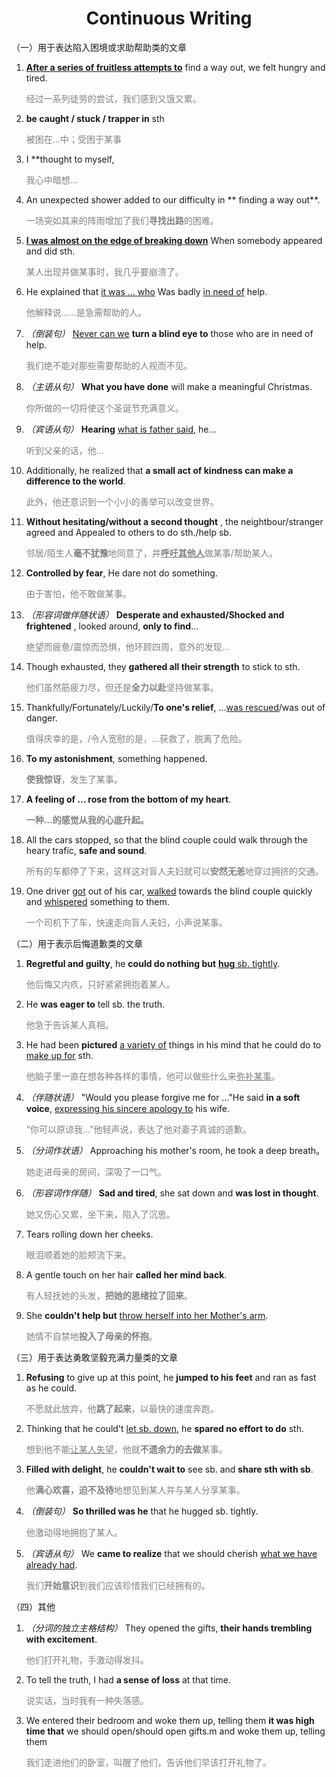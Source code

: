 # <div style="text-align:center">Continuous Writing</div>

（一）用于表达陷入困境或求助帮助类的文章

1. **<u>After a series of fruitless attempts to</u>** find a way out, we felt hungry and tired.<p style="color: grey;">经过一系列徒劳的尝试，我们感到又饿又累。</p>
2. **be caught / stuck / trapper in** sth<p style="color: grey;">被困在…中；受困于某事</p>
3. I **thought to myself, <p style="color: grey;">我心中暗想…</p>
4. An unexpected shower added to our difficulty in ** finding a way out**.<p style="color: grey;">一场突如其来的阵雨增加了我们<strong style="color: grey;">寻找出路</strong>的困难。</p>
5. **<u>I was almost on the edge of breaking down</u>** When somebody appeared and did sth.<p style="color: grey;">某人出现并做某事时，我几乎要崩溃了。</p>
6. He explained that <u>it was ... who</u> Was badly <u>in need of</u> help.<p style="color: grey;">他解释说……是急需帮助的人。</p>
7. *（倒装句）* <u>Never can we</u> **turn a blind eye to** those who are in need of help.<p style="color: grey;">我们绝不能对那些需要帮助的人视而不见。</p>
8. *（主语从句）* **What you have done** will make a meaningful Christmas.<p style="color: grey;">你所做的一切将使这个圣诞节充满意义。</p>
9. *（宾语从句）* **Hearing** <u>what is father said</u>, he…<p style="color: grey;">听到父亲的话，他…</p>
10. Additionally, he realized that **a small act of kindness can make a difference to the world**.
    <p style="color: grey;">此外，他还意识到一个小小的善举可以改变世界。</p>
11. **Without hesitating/without a second thought** , the neightbour/stranger agreed and Appealed to others to do sth./help sb.<p style="color: grey;">邻居/陌生人<strong style="color: grey;">毫不犹豫</strong>地同意了，并<strong style="color: grey;"><u>呼吁其他人</u></strong>做某事/帮助某人。</p>
12. **Controlled by fear**, He dare not do something.<p style="color: grey;">由于害怕，他不敢做某事。</p>
13. *（形容词做伴随状语）* **Desperate and exhausted/Shocked and frightened** , looked around, **only to find**…<p style="color: grey;">绝望而疲惫/震惊而恐惧，他环顾四周，意外的发现…</p>
14. Though exhausted, they **gathered all their strength** to stick to sth.<p style="color: grey;">他们虽然筋疲力尽，但还是<strong style="color: grey;">全力以赴</strong>坚持做某事。</p>
15. Thankfully/Fortunately/Luckily/**To one's relief**, …<u>was rescued</u>/was out of danger.<p style="color: grey;">值得庆幸的是，/令人宽慰的是，…获救了，脱离了危险。</p>
16. **To my astonishment**, something happened.<p style="color: grey;"><strong style="color: grey;">使我惊讶</strong>，发生了某事。</p>
17. **A feeling of … rose from the bottom of my heart**.<p style="color: grey;"><strong style="color: grey;">一种…的感觉从我的心底升起。</strong></p>
18. All the cars stopped, so that the blind couple could walk through the heary trafic, **safe and sound**.<p style="color: grey;">所有的车都停了下来，这样这对盲人夫妇就可以<strong style="color: grey;">安然无恙</strong>地穿过拥挤的交通。</p>
19. One driver <u>got</u> out of his car, <u>walked</u> towards the blind couple quickly and <u>whispered</u> something to them.<p style="color: grey;">一个司机下了车，快速走向盲人夫妇，小声说某事。</p>

（二）用于表示后悔道歉类的文章

1. **Regretful and guilty**, he **could do nothing but** <strong><u>hug</u></strong><u> sb. tightly</u>.<p style="color: grey;">他后悔又内疚，只好紧紧拥抱着某人。</p>
2. He **was eager to** tell sb. the truth.<p style="color: grey;">他急于告诉某人真相。</p>
3. He had been **pictured** <u>a variety of</u> things in his mind that he could do to <u>make up for</u> sth.<p style="color: grey;">他脑子里一直在想各种各样的事情，他可以做些什么来<u style="color: grey;">弥补某事</u>。</p>
4. *（伴随状语）* "Would you please forgive me for …"He said **in a soft voice**, <u>expressing his sincere apology to</u> his wife.<p style="color: grey;">“你可以原谅我…”他轻声说，表达了他对妻子真诚的道歉。</p>
5. *（分词作状语）* Approaching his mother's room, he took a deep breath。<p style="color: grey;">她走进母亲的房间，深吸了一口气。</p>
6. *（形容词作伴随）* **Sad and tired**, she sat down and **was lost in thought**.<p style="color: grey;">她又伤心又累，坐下来，陷入了沉思。</p>
7. Tears rolling down her cheeks.<p style="color: grey;">眼泪顺着她的脸颊流下来。</p>
8. A gentle touch on her hair **called her mind back**.<p style="color: grey;">有人轻抚她的头发，<strong style="color: grey;">把她的思绪拉了回来</strong>。</p>
9. She **couldn't help but** <u>throw herself into her Mother's arm</u>.<p style="color: grey;">她情不自禁地<strong style="color: grey;">投入了母亲的怀抱</strong>。</p>

（三）用于表达勇敢坚毅充满力量类的文章

1. **Refusing** to give up at this point, he **jumped to his feet** and ran as fast as he could.<p style="color: grey;">不愿就此放弃，他<strong style="color: grey;">跳了起来</strong>，以最快的速度奔跑。</p>
2. Thinking that he could't <u>let sb. down</u>, he **spared no effort to do** sth.<p style="color: grey;">想到他不能<u style="color: grey;">让某人失望</u>，他就<strong style="color: grey;">不遗余力的去做</strong>某事。</p>
3. **Filled with delight**, he **couldn't wait to** see sb. and **share sth with sb**.<p style="color: grey;">他<strong style="color: grey;">满心欢喜，迫不及待</strong>地想见到某人并与某人分享某事。</p>
4. *（倒装句）* **So thrilled was he** that he hugged sb. tightly.<p style="color: grey;">他激动得地拥抱了某人。</p>
5. *（宾语从句）* We **came to realize** that we should cherish <u>what we have already had</u>.<p style="color: grey;">我们<strong style="color: grey;">开始意识</strong>到我们应该珍惜我们已经拥有的。</p>

（四）其他

1. *（分词的独立主格结构）* They opened the gifts, **their hands trembling with excitement**.<p style="color: grey;">他们打开礼物，手激动得发抖。</p>
2. To tell the truth, I had **a sense of loss** at that time.<p style="color: grey;">说实话，当时我有一种失落感。</p>
3. We entered their bedroom and woke them up, telling them **it was high time that** we should open/should open gifts.m and woke them up, telling them <p style="color: grey;">我们走进他们的卧室，叫醒了他们，告诉他们早该打开礼物了。</p>